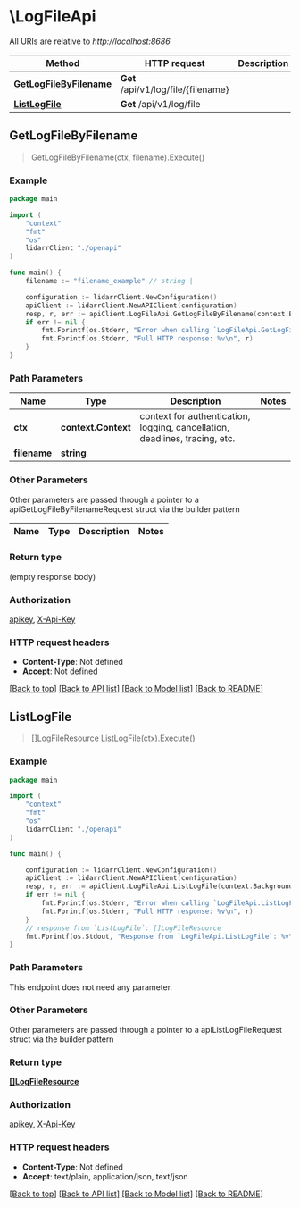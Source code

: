 # \LogFileApi

All URIs are relative to *http://localhost:8686*

Method | HTTP request | Description
------------- | ------------- | -------------
[**GetLogFileByFilename**](LogFileApi.md#GetLogFileByFilename) | **Get** /api/v1/log/file/{filename} | 
[**ListLogFile**](LogFileApi.md#ListLogFile) | **Get** /api/v1/log/file | 



## GetLogFileByFilename

> GetLogFileByFilename(ctx, filename).Execute()



### Example

```go
package main

import (
    "context"
    "fmt"
    "os"
    lidarrClient "./openapi"
)

func main() {
    filename := "filename_example" // string | 

    configuration := lidarrClient.NewConfiguration()
    apiClient := lidarrClient.NewAPIClient(configuration)
    resp, r, err := apiClient.LogFileApi.GetLogFileByFilename(context.Background(), filename).Execute()
    if err != nil {
        fmt.Fprintf(os.Stderr, "Error when calling `LogFileApi.GetLogFileByFilename``: %v\n", err)
        fmt.Fprintf(os.Stderr, "Full HTTP response: %v\n", r)
    }
}
```

### Path Parameters


Name | Type | Description  | Notes
------------- | ------------- | ------------- | -------------
**ctx** | **context.Context** | context for authentication, logging, cancellation, deadlines, tracing, etc.
**filename** | **string** |  | 

### Other Parameters

Other parameters are passed through a pointer to a apiGetLogFileByFilenameRequest struct via the builder pattern


Name | Type | Description  | Notes
------------- | ------------- | ------------- | -------------


### Return type

 (empty response body)

### Authorization

[apikey](../README.md#apikey), [X-Api-Key](../README.md#X-Api-Key)

### HTTP request headers

- **Content-Type**: Not defined
- **Accept**: Not defined

[[Back to top]](#) [[Back to API list]](../README.md#documentation-for-api-endpoints)
[[Back to Model list]](../README.md#documentation-for-models)
[[Back to README]](../README.md)


## ListLogFile

> []LogFileResource ListLogFile(ctx).Execute()



### Example

```go
package main

import (
    "context"
    "fmt"
    "os"
    lidarrClient "./openapi"
)

func main() {

    configuration := lidarrClient.NewConfiguration()
    apiClient := lidarrClient.NewAPIClient(configuration)
    resp, r, err := apiClient.LogFileApi.ListLogFile(context.Background()).Execute()
    if err != nil {
        fmt.Fprintf(os.Stderr, "Error when calling `LogFileApi.ListLogFile``: %v\n", err)
        fmt.Fprintf(os.Stderr, "Full HTTP response: %v\n", r)
    }
    // response from `ListLogFile`: []LogFileResource
    fmt.Fprintf(os.Stdout, "Response from `LogFileApi.ListLogFile`: %v\n", resp)
}
```

### Path Parameters

This endpoint does not need any parameter.

### Other Parameters

Other parameters are passed through a pointer to a apiListLogFileRequest struct via the builder pattern


### Return type

[**[]LogFileResource**](LogFileResource.md)

### Authorization

[apikey](../README.md#apikey), [X-Api-Key](../README.md#X-Api-Key)

### HTTP request headers

- **Content-Type**: Not defined
- **Accept**: text/plain, application/json, text/json

[[Back to top]](#) [[Back to API list]](../README.md#documentation-for-api-endpoints)
[[Back to Model list]](../README.md#documentation-for-models)
[[Back to README]](../README.md)

